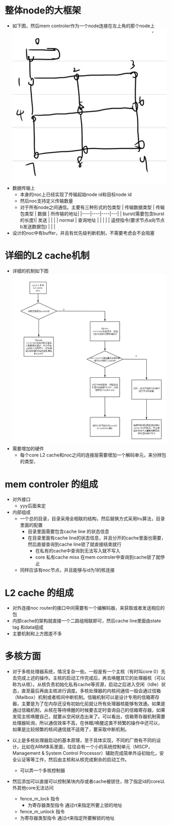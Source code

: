 # 整体node的大框架
- 如下图，然后mem controler作为一个node连接在左上角的那个node上
  ![avatar](./picture/微信图片_20230922203118.jpg)
- 数据传输上
  - 本身的noc上已经实现了传输起始node id和目标node id
  - 然后noc支持定义传输数量
  - 对于所有node之间通信。主要有三种形式的包类型
    | 传输数据类型 | 传输包类型  | 数据 |  所传输的地址|
    |----|----|----|---|
    |  burst(需要包含burst的长度)| 发送 | | | 
    | normal  | 查询地址 | | |
    |        | 遥控指令(要求节点a向节点b发送数据包) | | |
- 设计的noc中有buffer，并且有优先级判断机制，不需要考虑会不会阻塞
# 详细的L2 cache机制
- 详细的机制如下图
![avatar](./picture/图片1.png)
- 需要增加的硬件
  - 每个core L2 cache和noc之间的连接层需要增加一个解码单元，来分辨包的类型、
# mem controler 的组成
- 对外接口
  - yyy后面来定
- 内部组成
  - 一个总的目录，目录采用全相联的结构，然后替换方式采用lru算法，目录里面的配置
    - 目录里面需要包含cache line 的状态信息
    - 在目录里面有cache line的状态信息，并且分开的cache里面也需要，然后直接查询到cache line锁了就直接结束就行
      - 在私有的cache中查询到无法写入就不写入
      - core 私有cache miss 在mem controler中查询到cache锁了就停止 
  - 同样应该有noc节点，并且能够与id为1的核连接
# L2 cache 的组成
- 对外连接noc router的接口中间需要有一个编解码器，来获取或者发送相应的包
- 内部cache的架构就直接一个二路组相联即可，然后cache line里面由state tag 和data组成
- 主要机制和上方图差不多
# 多核方面
- 对于多核处理器系统，情况复杂一些。一般是有一个主核（有时叫core 0）先去完成上述的操作。主核的启动工作完成后，再去唤醒其它的处理器核（可以称为从核）。从核负责初始化私有cache等资源，启动之后进入空闲（Idle）状态，直至最后再由主核进行调度。多核处理器的内核间通信一般会通过信箱（Mailbox）机制或者核间中断机制。信箱机制可以是设计专用的信箱寄存器，主要是为了在内存还没有初始化前就让所有处理器核能够有效通。如果是通过信箱机制，从核在等待唤醒的时候要去定时查询自己的信箱寄存器，如果发现主核唤醒自己，就要从空闲状态出来了。可以看出，信箱寄存器机制需要处理器轮询，所以通信效率不高，在休眠/唤醒这类不频繁的操作中还可以，如果是比较频繁的核间通信就不适用了，要采取中断机制。

- 以上是多核处理器启动的基本原理，至于具体实现，不同的厂商有不同的设计。比如在ARM体系里面，往往会有一个小的系统控制单元（MSCP，Management & System Control Processor）辅助完成简单外设初始化，安全认证等等工作，然后由主核和从核完成剩余的启动工作。
  - 可以弄一个多核控制器
- 然后添加可以直接可以控制某块内存或者cache被锁住，除了指定id的core以外其他core无法访问
  - fence_m_lock 指令
    - 为寄存器类型指令 通过rt来指定所要上锁的地址
  - fence_m_unlock 指令
  - 为寄存器类型指令 通过rt来指定所要解锁的地址